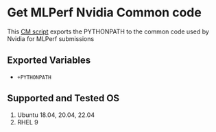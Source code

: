 # Get MLPerf Nvidia Common code
This [CM script](https://github.com/mlcommons/ck/blob/master/cm/docs/tutorial-scripts.md) exports the PYTHONPATH to the common code used by Nvidia for MLPerf submissions

## Exported Variables
* `+PYTHONPATH`

## Supported and Tested OS
1. Ubuntu 18.04, 20.04, 22.04
2. RHEL 9

